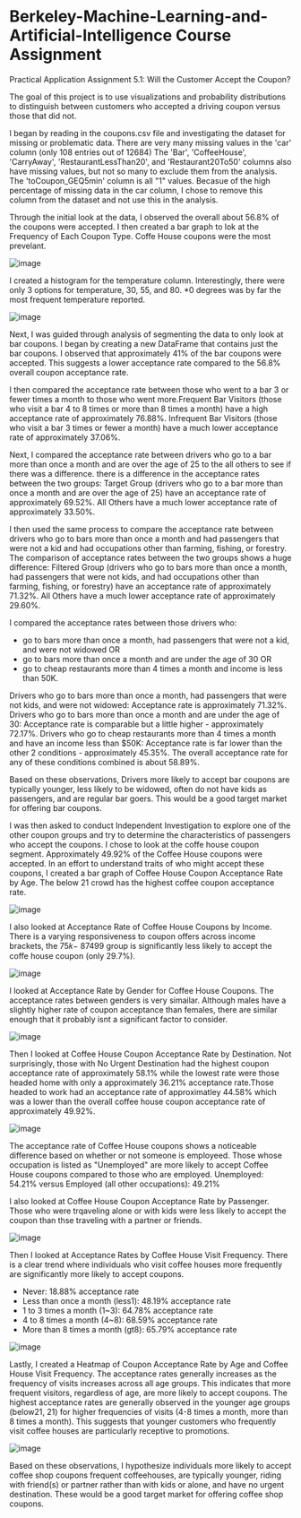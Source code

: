 # Berkeley-Machine-Learning-and-Artificial-Intelligence Course Assignment
Practical Application Assignment 5.1: Will the Customer Accept the Coupon?

The goal of this project is to use visualizations and probability distributions to distinguish between customers who accepted a driving coupon versus those that did not. 

I began by reading in the coupons.csv file and investigating the dataset for missing or problematic data. There are very many missing values in the 'car' column (only 108 entries out of 12684)
The 'Bar', 'CoffeeHouse', 'CarryAway', 'RestaurantLessThan20', and 'Restaurant20To50' columns also have missing values, but not so many to exclude them from the analysis. The 'toCoupon_GEQ5min' column is all "1" values. Becasue of the high percentage of missing data in the car column, I chose to remove this column from the dataset and not use this in the analysis.

Through the initial look at the data, I observed the overall about 56.8% of the coupons were accepted. I then created a bar graph to lok at the Frequency of Each Coupon Type. Coffe House coupons were the most prevelant.

![image](https://github.com/MelodySiska/Berkeley-Machine-Learning-and-Artificial-Intelligence/assets/168995724/6ae827a3-c20d-4fda-bd8f-6221bb324b0c)

I created a histogram for the temperature column. Interestingly, there were only 3 options for temperature, 30, 55, and 80. *0 degrees was by far the most frequent temperature reported.

![image](https://github.com/MelodySiska/Berkeley-Machine-Learning-and-Artificial-Intelligence/assets/168995724/4702c677-1f3a-4d39-90b7-ba2f643032d7)

Next, I was guided through analysis of segmenting the data to only look at bar coupons. I began by creating a new DataFrame that contains just the bar coupons. I observed that approximately 41% of the bar coupons were accepted. This suggests a lower acceptance rate compared to the 56.8% overall coupon acceptance rate. 

I then compared the acceptance rate between those who went to a bar 3 or fewer times a month to those who went more.Frequent Bar Visitors (those who visit a bar 4 to 8 times or more than 8 times a month) have a high acceptance rate of approximately 76.88%. Infrequent Bar Visitors (those who visit a bar 3 times or fewer a month) have a much lower acceptance rate of approximately 37.06%.

Next, I compared the acceptance rate between drivers who go to a bar more than once a month and are over the age of 25 to the all others to see if there was a difference. there is a difference in the acceptance rates between the two groups: Target Group (drivers who go to a bar more than once a month and are over the age of 25) have an acceptance rate of approximately 69.52%. All Others have a much lower acceptance rate of approximately 33.50%.

I then used the same process to compare the acceptance rate between drivers who go to bars more than once a month and had passengers that were not a kid and had occupations other than farming, fishing, or forestry. The comparison of acceptance rates between the two groups shows a huge difference: Filtered Group (drivers who go to bars more than once a month, had passengers that were not kids, and had occupations other than farming, fishing, or forestry) have an acceptance rate of approximately 71.32%. All Others have a much lower acceptance rate of approximately 29.60%.

I compared the acceptance rates between those drivers who:
- go to bars more than once a month, had passengers that were not a kid, and were not widowed OR
- go to bars more than once a month and are under the age of 30 OR
- go to cheap restaurants more than 4 times a month and income is less than 50K.

Drivers who go to bars more than once a month, had passengers that were not kids, and were not widowed: Acceptance rate is approximately 71.32%. Drivers who go to bars more than once a month and are under the age of 30: Acceptance rate is comparable but a little higher - approximately 72.17%. Drivers who go to cheap restaurants more than 4 times a month and have an income less than $50K: Acceptance rate is far lower than the other 2 conditions - approximately 45.35%. The overall acceptance rate for any of these conditions combined is about 58.89%.

Based on these observations, Drivers more likely to accept bar coupons are typically younger, less likely to be widowed, often do not have kids as passengers, and are regular bar goers. This would be a good target market for offering bar coupons.

I was then asked to conduct Independent Investigation to explore one of the other coupon groups and try to determine the characteristics of passengers who accept the coupons. I chose to look at the coffe house coupon segment. Approximately 49.92% of the Coffee House coupons were accepted. In an effort to understand traits of who might accept these coupons, I  created a bar graph of Coffee House Coupon Acceptance Rate by Age. The below 21 crowd has the highest coffee coupon acceptance rate.

![image](https://github.com/MelodySiska/Berkeley-Machine-Learning-and-Artificial-Intelligence/assets/168995724/9e527bd3-5f5c-4c7f-85cf-5eb0cafcb863)

I also looked at Acceptance Rate of Coffee House Coupons by Income. There is a varying responsiveness to coupon offers across income brackets, the  75𝑘−
 87499 group is significantly less likely to accept the coffe house coupon (only 29.7%).

 ![image](https://github.com/MelodySiska/Berkeley-Machine-Learning-and-Artificial-Intelligence/assets/168995724/a7fc144e-33cb-4125-a6f8-5c0be35f0213)

I looked at Acceptance Rate by Gender for Coffee House Coupons. The acceptance rates between genders is very simailar. Although males have a slightly higher rate of coupon acceptance than females, there are similar enough that it probably isnt a significant factor to consider.

![image](https://github.com/MelodySiska/Berkeley-Machine-Learning-and-Artificial-Intelligence/assets/168995724/f06bcbc9-76f4-4ddc-9fc3-7ae4a41d349c)

Then I looked at Coffee House Coupon Acceptance Rate by Destination. Not surprisingly, those with No Urgent Destination had the highest coupon acceptance rate of approximately 58.1% while the lowest rate were those headed home with only a approximately 36.21% acceptance rate.Those headed to work had an acceptance rate of approximatley 44.58% which was a lower than the overall coffee house coupon acceptance rate of approximately 49.92%.

![image](https://github.com/MelodySiska/Berkeley-Machine-Learning-and-Artificial-Intelligence/assets/168995724/b5c71474-2332-45fa-830e-72e398aba521)

The acceptance rate of Coffee House coupons shows a noticeable difference based on whether or not someone is employeed. Those whose occupation is listed as "Unemployed" are more likely to accept Coffee House coupons compared to those who are employed. Unemployed: 54.21%  versus Employed (all other occupations): 49.21%

I also looked at Coffee House Coupon Acceptance Rate by Passenger. Those who were trqaveling alone or with kids were less likely to accept the coupon than thse traveling with a partner or friends.

![image](https://github.com/MelodySiska/Berkeley-Machine-Learning-and-Artificial-Intelligence/assets/168995724/b4d28b98-e86c-4c15-af29-d1a84e8e123b)

Then I looked at Acceptance Rates by Coffee House Visit Frequency. There is a clear trend where individuals who visit coffee houses more frequently are significantly more likely to accept coupons.

- Never: 18.88% acceptance rate
- Less than once a month (less1): 48.19% acceptance rate
- 1 to 3 times a month (1~3): 64.78% acceptance rate
- 4 to 8 times a month (4~8): 68.59% acceptance rate
- More than 8 times a month (gt8): 65.79% acceptance rate

![image](https://github.com/MelodySiska/Berkeley-Machine-Learning-and-Artificial-Intelligence/assets/168995724/98517172-9ef3-490b-9db4-997374511ce9)

Lastly, I created a Heatmap of Coupon Acceptance Rate by Age and Coffee House Visit Frequency. The acceptance rates generally increases as the frequency of visits increases across all age groups. This indicates that more frequent visitors, regardless of age, are more likely to accept coupons. The highest acceptance rates are generally observed in the younger age groups (below21, 21) for higher frequencies of visits (4-8 times a month, more than 8 times a month). This suggests that younger customers who frequently visit coffee houses are particularly receptive to promotions.

![image](https://github.com/MelodySiska/Berkeley-Machine-Learning-and-Artificial-Intelligence/assets/168995724/52135ce7-7299-4c4c-9131-a778d030169d)


Based on these observations, I hypothesize individuals more likely to accept coffee shop coupons frequent coffeehouses, are typically younger, riding with friend(s) or partner rather than with kids or alone, and have no urgent destination. These would be a good target market for offering coffee shop coupons.
